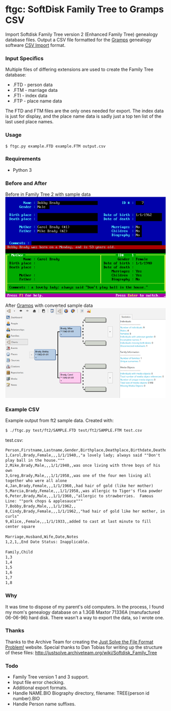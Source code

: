 # ftgc: SoftDisk Family Tree to Gramps CSV

Import Softdisk Family Tree version 2 (Enhanced Family Tree) genealogy database
files. Output a CSV file formatted for the [Gramps](https://gramps-project.org/)
genealogy software [CSV Import](https://gramps-project.org/wiki/index.php?title=Gramps_4.2_Wiki_Manual_-_Manage_Family_Trees:_CSV_Import_and_Export#Import) format.

### Input Specifics
Multiple files of differing extensions are used to create the Family Tree
database:

* .FTD - person data
* .FTM - marriage data
* .FTI - index data
* .FTP - place name data

The FTD and FTM files are the only ones needed for export. The index data is
just for display, and the place name data is sadly just a top ten list of the
last used place names.

### Usage

```
$ ftgc.py example.FTD example.FTM output.csv
```

### Requirements

* Python 3

### Before and After
Before in Family Tree 2 with sample data
![Family Tree 2 with sample data](docs/before-ft2.png?raw=true)

After [Gramps](https://gramps-project.org/) with converted sample data
![Gramps with converted sample data](docs/after-gramps.png?raw=true)

### Example CSV

Example output from ft2 sample data. Created with:
```bash
$ ./ftgc.py test/ft2/SAMPLE.FTD test/ft2/SAMPLE.FTM test.csv
```
test.csv:
```
Person,Firstname,Lastname,Gender,Birthplace,Deathplace,Birthdate,Deathdate,Note
1,Carol,Brady,Female,,,1/1/1940,,"a lovely lady; always said ""Don't play ball in the house."""
2,Mike,Brady,Male,,,1/1/1940,,was once living with three boys of his own
3,Greg,Brady,Male,,,1/1/1958,,was one of the four men living all together who were all alone
4,Jan,Brady,Female,,,1/1/1960,,had hair of gold (like her mother)
5,Marcia,Brady,Female,,,1/1/1958,,was allergic to Tiger's flea powder
6,Peter,Brady,Male,,,1/1/1960,,"allergic to strawberries.  Famous Line: ""pork chops & applesauce"""
7,Bobby,Brady,Male,,,1/1/1962,,
8,Cindy,Brady,Female,,,1/1/1962,,"had hair of gold like her mother, in curls"
9,Alice,,Female,,,1/1/1933,,added to cast at last minute to fill center square

Marriage,Husband,Wife,Date,Notes
1,2,1,,End Date Status: Inapplicable.

Family,Child
1,3
1,4
1,5
1,6
1,7
1,8
```

### Why
It was time to dispose of my parent's old computers. In the process, I found my
mom's genealogy database on a 1.3GB Maxtor 71336A (manufactured 06-06-96) hard
disk. There wasn't a way to export the data, so I wrote one.

### Thanks
Thanks to the Archive Team for creating the [Just Solve the File Format
Problem!](http://justsolve.archiveteam.org/) website. Special thanks to Dan
Tobias for writing up the structure of these files: http://justsolve.archiveteam.org/wiki/Softdisk_Family_Tree

### Todo

* Family Tree version 1 and 3 support.
* Input file error checking.
* Additional export formats.
* Handle NAME.BIO Biography directory, filename: TREE{person id number}.BIO
* Handle Person name suffixes.
